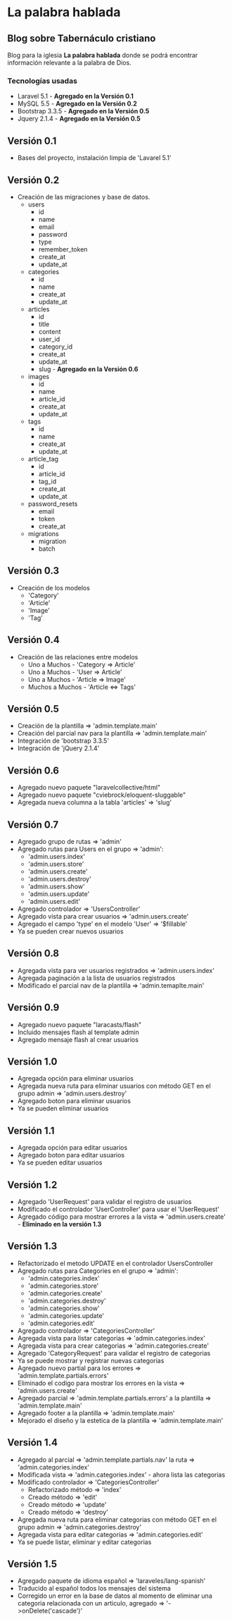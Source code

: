 # La palabra hablada
## Blog sobre Tabernáculo cristiano

Blog para la iglesia **La palabra hablada** donde se podrá encontrar información relevante a la palabra de Dios.

### Tecnologías usadas

* Laravel 5.1 - **Agregado en la Versión 0.1**
* MySQL 5.5 - **Agregado en la Versión 0.2**
* Bootstrap 3.3.5 - **Agregado en la Versión 0.5**
* Jquery 2.1.4 - **Agregado en la Versión 0.5**

## Versión 0.1

* Bases del proyecto, instalación limpia de 'Lavarel 5.1'

## Versión 0.2

* Creación de las migraciones y base de datos.
  * users
    * id
    * name
    * email
    * password
    * type
    * remember_token
    * create_at
    * update_at
  * categories
    * id
    * name
    * create_at
    * update_at
  * articles
    * id
    * title
    * content
    * user_id
    * category_id
    * create_at
    * update_at
    * slug - **Agregado en la Versión 0.6**
  * images
    * id
    * name
    * article_id
    * create_at
    * update_at
  * tags
    * id
    * name
    * create_at
    * update_at
  * article_tag
    * id
    * article_id
    * tag_id
    * create_at
    * update_at
  * password_resets
    * email
    * token
    * create_at
  * migrations
    * migration
    * batch

## Versión 0.3

* Creación de los modelos
  * 'Category'
  * 'Article'
  * 'Image'
  * 'Tag'

## Versión 0.4

* Creación de las relaciones entre modelos
  * Uno a Muchos - 'Category => Article'
  * Uno a Muchos - 'User => Article'
  * Uno a Muchos - 'Article => Image'
  * Muchos a Muchos - 'Article <=> Tags'

## Versión 0.5

* Creación de la plantilla => 'admin.template.main'
* Creación del parcial nav para la plantilla => 'admin.template.main'
* Integración de 'bootstrap 3.3.5'
* Integración de 'jQuery 2.1.4'

## Versión 0.6

* Agregado nuevo paquete "laravelcollective/html"
* Agregado nuevo paquete "cviebrock/eloquent-sluggable"
* Agregada nueva columna a la tabla 'articles' => 'slug'

## Versión 0.7

* Agregado grupo de rutas => 'admin'
* Agregado rutas para Users en el grupo => 'admin':
  * 'admin.users.index'
  * 'admin.users.store'
  * 'admin.users.create'
  * 'admin.users.destroy'
  * 'admin.users.show'
  * 'admin.users.update'
  * 'admin.users.edit'
* Agregado controlador => 'UsersController'
* Agregado vista para crear usuarios => 'admin.users.create'
* Agregado el campo 'type' en el modelo 'User' => '$fillable'
* Ya se pueden crear nuevos usuarios

## Versión 0.8

* Agregada vista para ver usuarios registrados => 'admin.users.index'
* Agregada paginación a la lista de usuarios registrados
* Modificado el parcial nav de la plantilla => 'admin.temaplte.main'

## Versión 0.9

* Agregado nuevo paquete "laracasts/flash"
* Incluido mensajes flash al template admin
* Agregado mensaje flash al crear usuarios

## Versión 1.0

* Agregada opción para eliminar usuarios
* Agregada nueva ruta para eliminar usuarios con método GET en el grupo admin => 'admin.users.destroy'
* Agregado boton para eliminar usuarios
* Ya se pueden eliminar usuarios

## Versión 1.1

* Agregada opción para editar usuarios
* Agregado boton para editar usuarios
* Ya se pueden editar usuarios

## Versión 1.2

* Agregado 'UserRequest' para validar el registro de usuarios
* Modificado el controlador 'UserController' para usar el 'UserRequest'
* Agregado código para mostrar errores a la vista => 'admin.users.create' - **Eliminado en la versión 1.3**

## Versión 1.3

* Refactorizado el metodo UPDATE en el controlador UsersController
* Agregado rutas para Categories en el grupo => 'admin':
  * 'admin.categories.index'
  * 'admin.categories.store'
  * 'admin.categories.create'
  * 'admin.categories.destroy'
  * 'admin.categories.show'
  * 'admin.categories.update'
  * 'admin.categories.edit'
* Agregado controlador => 'CategoriesController'
* Agregada vista para listar categorias => 'admin.categories.index'
* Agregada vista para crear categorias => 'admin.categories.create'
* Agregado 'CategoryRequest' para validar el registro de categorias
* Ya se puede mostrar y registrar nuevas categorias
* Agregado nuevo partial para los errores => 'admin.template.partials.errors'
* Eliminado el codigo para mostrar los errores en la vista => 'admin.users.create'
* Agregado parcial => 'admin.template.partials.errors' a la plantilla => 'admin.template.main'
* Agregado footer a la plantilla => 'admin.template.main'
* Mejorado el diseño y la estetica de la plantilla => 'admin.template.main'

## Versión 1.4

* Agregado al parcial => 'admin.template.partials.nav' la ruta => 'admin.categories.index'
* Modificada vista => 'admin.categories.index' - ahora lista las categorias
* Modificado controlador => 'CategoriesController'
  * Refactorizado método => 'index'
  * Creado método => 'edit'
  * Creado método => 'update'
  * Creado método => 'destroy'
* Agregada nueva ruta para eliminar categorias con método GET en el grupo admin => 'admin.categories.destroy'
* Agregada vista para editar categorias => 'admin.categories.edit'
* Ya se puede listar, eliminar y editar categorias

## Versión 1.5

* Agregado paquete de idioma español => 'laraveles/lang-spanish'
* Traducido al español todos los mensajes del sistema
* Corregido un error en la base de datos al momento de eliminar una categoria relacionada con un articulo, agregado => '->onDelete('cascade')'
